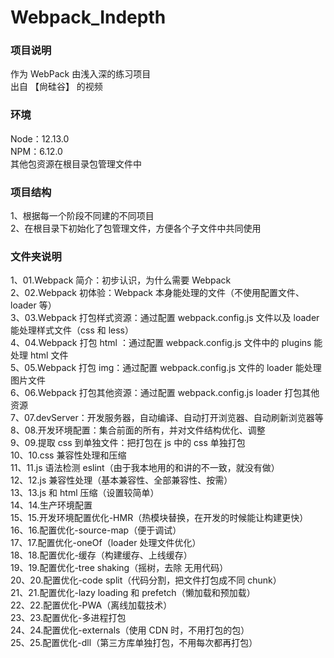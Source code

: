 # Webpack_Indepth

### 项目说明

作为 WebPack 由浅入深的练习项目  
出自 【尙硅谷】 的视频

### 环境

Node：12.13.0  
NPM：6.12.0  
其他包资源在根目录包管理文件中

### 项目结构

1、根据每一个阶段不同建的不同项目  
2、在根目录下初始化了包管理文件，方便各个子文件中共同使用

### 文件夹说明

1、01.Webpack 简介：初步认识，为什么需要 Webpack  
2、02.Webpack 初体验：Webpack 本身能处理的文件（不使用配置文件、loader 等）  
3、03.Webpack 打包样式资源：通过配置 webpack.config.js 文件以及 loader 能处理样式文件（css 和 less）  
4、04.Webpack 打包 html ：通过配置 webpack.config.js 文件中的 plugins 能处理 html 文件  
5、05.Webpack 打包 img：通过配置 webpack.config.js 文件的 loader 能处理图片文件  
6、06.Webpack 打包其他资源：通过配置 webpack.config.js loader 打包其他资源  
7、07.devServer：开发服务器，自动编译、自动打开浏览器、自动刷新浏览器等  
8、08.开发环境配置：集合前面的所有，并对文件结构优化、调整  
9、09.提取 css 到单独文件：把打包在 js 中的 css 单独打包  
10、10.css 兼容性处理和压缩  
11、11.js 语法检测 eslint（由于我本地用的和讲的不一致，就没有做）  
12、12.js 兼容性处理（基本兼容性、全部兼容性、按需）  
13、13.js 和 html 压缩（设置较简单）  
14、14.生产环境配置  
15、15.开发环境配置优化-HMR（热模块替换，在开发的时候能让构建更快）  
16、16.配置优化-source-map（便于调试）  
17、17.配置优化-oneOf（loader 处理文件优化）  
18、18.配置优化-缓存（构建缓存、上线缓存）  
19、19.配置优化-tree shaking（摇树，去除 无用代码）  
20、20.配置优化-code split（代码分割，把文件打包成不同 chunk）  
21、21.配置优化-lazy loading 和 prefetch（懒加载和预加载）  
22、22.配置优化-PWA（离线加载技术）  
23、23.配置优化-多进程打包  
24、24.配置优化-externals（使用 CDN 时，不用打包的包）  
25、25.配置优化-dll（第三方库单独打包，不用每次都再打包）
